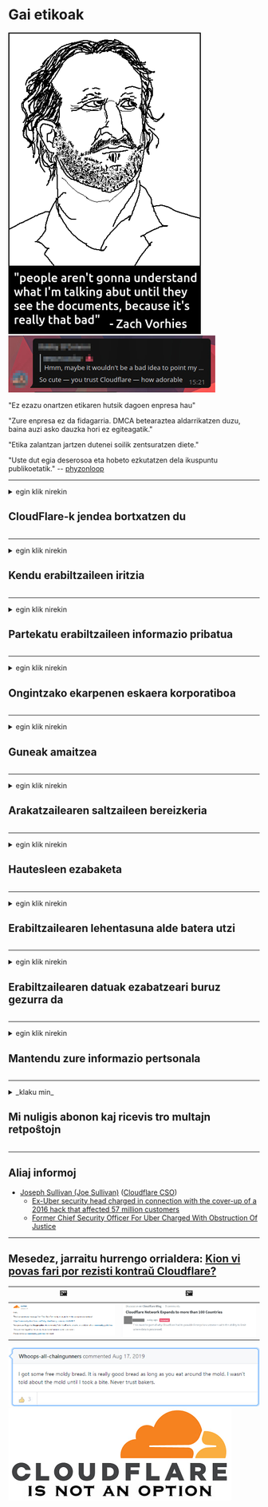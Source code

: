 # Gai etikoak

![](../image/itsreallythatbad.jpg)
![](../image/telegram/c81238387627b4bfd3dcd60f56d41626.jpg)

"Ez ezazu onartzen etikaren hutsik dagoen enpresa hau"

"Zure enpresa ez da fidagarria. DMCA betearaztea aldarrikatzen duzu, baina auzi asko dauzka hori ez egiteagatik."

"Etika zalantzan jartzen dutenei soilik zentsuratzen diete."

"Uste dut egia deserosoa eta hobeto ezkutatzen dela ikuspuntu publikoetatik."  -- [phyzonloop](https://twitter.com/phyzonloop)


---


<details>
<summary>egin klik nirekin

## CloudFlare-k jendea bortxatzen du
</summary>


Cloudflare-k spam mezu elektronikoak bidaltzen ditu Cloudflare ez diren erabiltzaileei.

- Aukeratu duten harpidedunei mezu elektronikoak soilik bidali
- Erabiltzaileak "gelditu" esaten duenean, utzi posta elektronikoa bidaltzeari

Sinplea da. Baina Cloudflarek ez du axola.
Cloudflarek esan du bere zerbitzua erabiliz iruzur edo erasotzaile guztiak geldiaraz ditzaketela.
Nola gelditu dezakegu Cloudflare Cloudflare aktibatu gabe?


| 🖼 | 🖼 |
| --- | --- |
| ![](../image/cfspam01.jpg) | ![](../image/cfspam03.jpg) |
| ![](../image/cfspam02.jpg) | ![](../image/cfspambrittany.jpg)<br>![](../image/cfspamtwtr.jpg) |
| ![](../image/cfspam04.jpg) | ![](../image/cfspam05.jpg) |

</details>

---

<details>
<summary>egin klik nirekin

## Kendu erabiltzaileen iritzia
</summary>


Cloudflare zentsoreen kritika negatiboak.
Cloudflareren aurkako testua Twitter-en argitaratzen baduzu, Cloudflare-ko langilearen erantzuna lortzeko aukera duzu "Ez, ez da" mezuarekin.
Iritzi negatiboen edozein iruzkinetan argitaratzen baduzu, zentsuratzen saiatuko dira.


| 🖼 | 🖼 |
| --- | --- |
| ![](../image/cfcenrev_01.jpg)<br>![](../image/cfcenrev_02.jpg) | ![](../image/cfcenrev_03.jpg) |

</details>

---

<details>
<summary>egin klik nirekin

## Partekatu erabiltzaileen informazio pribatua
</summary>


Cloudflarek jazarpen arazo larriak ditu.
Cloudflare-k ostalatutako guneekin kexatzen direnen informazio pertsonala partekatzen du.
Batzuetan zure egiazko NANa eskatzen dizute.
Jazarpena, erasoa, hiltzea edo hiltzea nahi ez baduzu, hobe Cloudflared webguneetatik aldendu.


| 🖼 | 🖼 |
| --- | --- |
| ![](../image/cfdox_what.jpg) | ![](../image/cfdox_swat.jpg) |
| ![](../image/cfdox_kill.jpg) | ![](../image/cfdox_threat.jpg) |
| ![](../image/cfdox_dox.jpg) | ![](../image/cfdox_ex1.jpg) |
| ![](../image/cfabuseform.jpg) | ![](../image/cfdox_ex2.jpg) |

</details>

---

<details>
<summary>egin klik nirekin

## Ongintzako ekarpenen eskaera korporatiboa
</summary>


CloudFlare erakundeak ongintzazko ekarpenak eskatzen ditu.
Nahiko zoragarria da amerikar korporazio batek kausa onak eskatzea arrazoi onak dituzten irabazi asmorik gabeko erakundeekin batera.
Jendea blokeatzea gustatzen bazaizu edo beste batzuen denbora alferrik galtzen baduzu, agian pizzak batzuk eska ditzakezu Cloudflareko langileei.


![](../image/cfdonate.jpg)

</details>

---

<details>
<summary>egin klik nirekin

## Guneak amaitzea
</summary>


Zer egingo duzu zure gunea bat-batean jaisten bada?
Badira txostenak Cloudflare erabiltzailearen konfigurazioa edo zerbitzua geldiarazten ari dela inolako abisurik gabe ezabatzen ari direla.
Hornitzaile hobea aurkitzea gomendatzen dizugu.

![](../image/cftmnt.jpg)

</details>

---

<details>
<summary>egin klik nirekin

## Arakatzailearen saltzaileen bereizkeria
</summary>


CloudFlare-k lehentasunezko tratamendua ematen die Firefox erabiltzen dutenei Tor-arakatzaile ez diren erabiltzaileei Tor-en aurkako tratamendu etsaia ematen dieten bitartean.
Doakoak ez diren Javascript exekutatzearen zuzenek ez duten erabiltzaileek ere tratamendu etsaiak jasotzen dituzte.
Sarbide desberdintasuna sareko neutraltasun gehiegikeria eta botere gehiegikeria da.

![](../image/browdifftbcx.gif)

- Ezkerrean: Tor arakatzailea, eskuinean: Chrome. IP helbide bera.

![](../image/browserdiff.jpg)

- Ezker: Tor Arakatzailea Javascript desgaituta, Cookie gaituta
- Eskuinean: Chrome Javascript gaituta, Cookie desgaituta

![](../image/cfsiryoublocked.jpg)

- QuteBrowser (arakatzaile txikia) Tor gabe (Clearnet IP)

| ***Arakatzailea*** | ***Sarbide tratamendua*** |
| --- | --- |
| Tor Browser (Javascript gaituta dago) | sarbidea baimenduta dago |
| Firefox (Javascript gaituta dago) | sarbidea degradatua |
| Chromium (Javascript gaituta dago) | sarbidea degradatua |
| Chromium or Firefox (Javascript desgaituta dago) | sarrera debekatua |
| Chromium or Firefox (Cookie desgaituta dago) | sarrera debekatua |
| QuteBrowser | sarrera debekatua |
| lynx | sarrera debekatua |
| w3m | sarrera debekatua |
| wget | sarrera debekatua |


Zergatik ez duzu audio botoia erabiltzen erronka erraza konpontzeko?

Bai, audio botoia dago, baina beti ez du Tor funtzionatzen.
Mezu hau klik egiten duzunean jasoko duzu:

```
Saiatu berriro geroago
Baliteke zure ordenagailuak edo sareak kontsulta automatikoak bidaltzen dituela.
Gure erabiltzaileak babesteko, ezin dugu zure eskaera oraintxe prozesatu.
Xehetasun gehiago nahi izanez gero, bisitatu gure laguntza orria
```

</details>

---

<details>
<summary>egin klik nirekin

## Hautesleen ezabaketa
</summary>


AEBetako estatuetako hautesleek, azken finean, egoitzako estatu idazkariaren webgunearen bidez bozkatzeko erregistratzen dira.
Errepublikanoek kontrolatutako estatuko idazkariak hautesleen ezabapenean parte hartzen dute estatu idazkariaren web orria Cloudflare bidez proiektatuz.
Cloud erabiltzaileek Tor erabiltzaileen tratamendu etsaiak, MITM posizioak zaintza puntu globalizatua eta, oro har, duen zeregin kaltegarriak hautesle potentzialek erregistratzeari uzten diote.
Liberalek bereziki, pribatutasuna besarkatzen dute.
Boto-emaileen erregistro-formularioek hautesleen mailegu politikoari, helbide fisiko pertsonalari, gizarte segurantzako zenbakia eta jaiotze datari buruzko informazio sentikorra biltzen dute.
Estatu gehienek informazio horren azpimultzoa jendaurrean jartzen dute, baina Cloudflare-k informazio hori guztia norbaitek botoa erregistratzen duenean ikusten du.

Kontuan izan paperak erregistratzeak ez duela Cloudflare saihesten, izan ere, datuen sarbideko langileen idazkari nagusiak Cloudflare webgunea baliatuko du datuak sartzeko.

| 🖼 | 🖼 |
| --- | --- |
| ![](../image/cfvotm_01.jpg) | ![](../image/cfvotm_02.jpg) |

- Change.org webgune ospetsua da botoak bildu eta neurriak hartzeko.
“Nonahi ari da jendea kanpainak egiten, aldekoak mobilizatzen eta erabaki arduradunekin lan egiten irtenbideak bultzatzeko.”
Zoritxarrez, jende askok ezin du inolaz ere ikusi change.org Cloudflare-ren iragazki oldarkorra dela eta.
Eskaera sinatzen ari dira blokeatuta, eta, beraz, prozesu demokratiko batetik baztertzen dituzte.
OpenPetition esaterako hodeirik gabeko beste plataforma batzuk erabiltzeak arazoa konpontzen laguntzen du.

| 🖼 | 🖼 |
| --- | --- |
| ![](../image/changeorgasn.jpg) | ![](../image/changeorgtor.jpg) |

- Cloudflare-ren "Athenian Project" enpresak doako enpresentzako babesa eskaintzen die estatuko eta tokiko hauteskundeetako webguneei.
"Hautesleek informazioa eta hautesleen erregistroa sar dezakete" esan dute, baina hori gezurra da jende askok ezin du inolaz ere arakatu gunea.

</details>

---

<details>
<summary>egin klik nirekin

## Erabiltzailearen lehentasuna alde batera utzi
</summary>


Zerbait desaktibatzen baduzu, horren inguruko mezu elektronikorik ez jasotzea espero duzu.
Cloudflare-k erabiltzailearen lehentasuna baztertu eta datuak hirugarrenen korporazioekin partekatu bezeroaren baimenik gabe.
Doako plana erabiltzen ari bazara, batzuetan mezu elektronikoa bidaltzen dizute hileroko harpidetza erosteko.

![](../image/cfviopl_tp.jpg)

</details>

---

<details>
<summary>egin klik nirekin

## Erabiltzailearen datuak ezabatzeari buruz gezurra da
</summary>


Cloudflare bezeroaren blog ohiaren arabera, Cloudflare kontuak ezabatzeari buruz ari da.
Gaur egun, enpresa askok zure datuak gordetzen dituzte kontua itxi edo kendu ondoren.
Enpresa on gehienek aipatzen dute pribatutasun politikan.
Lainoa? Ez.

```
2019-08-05 CloudFlare-k nire kontua kendu zidatela berretsi zidan.
2019-10-02 CloudFlare-ren mezu elektronikoa jaso dut "bezero naizelako"
```

Cloudflare-k ez zuen "kendu" hitza ezagutzen.
Benetan kentzen bada, zergatik jaso du bezero ohiak mezu elektroniko bat?
Gainera, Cloudflare-ren pribatutasun politikak ez duela aipatzen aipatu du.

```
Pribatutasun politika berriak ez du inolako aipamenik egiten urte bateko datuak gordetzeaz.
```

![](../image/cfviopl_notdel.jpg)

Nola fidatu dezakezu Cloudflare haien pribatutasun politika Gezurrezkoa bada?

</details>

---

<details>
<summary>egin klik nirekin

## Mantendu zure informazio pertsonala
</summary>


Cloudflare kontua ezabatzea maila gogorra da.

```
Bidali laguntza-txartela "Kontua" kategoria erabiliz,
eta eskatu kontua ezabatzea mezuen gorputzean.
Ezabatu aurretik eskatu behar duzu ez dagoela domeinurik edo kreditu txartelik atxikita.
```

Baieztapen elektroniko hau jasoko duzu.

![](../image/cf_deleteandkeep.jpg)

"Ezabatzeko eskaera prozesatzen hasi gara" baina "Zure informazio pertsonala gordetzen jarraituko dugu".

Hau "konfiantza" al dezakezu?

</details>

---

<details>
<summary>_klaku min_

## Mi nuligis abonon kaj ricevis tro multajn retpoŝtojn
</summary>


La uzanto nuligis sian 'Cloudflare stream' abonon kaj li ricevas retpoŝtajn memorigilojn ĉiutage por rememorigi lin pri nuligita abono.
Ne estas malaprobita butono. Kiel vi ĉesas ĉi tiun frenezon?

![](../image/barrageemailcancelsubscription.jpg)

Cloudflare diris al ĉi tiu uzanto kontakti subtenteamo kaj peti ĉiujn viajn enhavojn forigi.

- [t](https://web.archive.org/web/20210412165334/https://twitter.com/JohnHaldson/status/1381651569247088650)

</details>

---

## Aliaj informoj

- [Joseph Sullivan (Joe Sullivan)](../cloudflare_inc/cloudflare_members.md) ([Cloudflare CSO](https://twitter.com/eastdakota/status/1296522269313785862))
  - [Ex-Uber security head charged in connection with the cover-up of a 2016 hack that affected 57 million customers](https://www.businessinsider.com/uber-data-hack-security-head-joe-sullivan-charged-cover-up-2020-8)
  - [Former Chief Security Officer For Uber Charged With Obstruction Of Justice](https://www.justice.gov/usao-ndca/pr/former-chief-security-officer-uber-charged-obstruction-justice)


---

## Mesedez, jarraitu hurrengo orrialdera:   [Kion vi povas fari por rezisti kontraŭ Cloudflare?](eu.action.md)

|  🖼  |  🖼 |
| --- | --- |
| ![](../image/cfcommunity_ban.jpg) | ![](../image/censor_cloudflare_blogcomment.jpg) |

![](../image/freemoldybread.jpg)
![](../image/cfisnotanoption.jpg)
